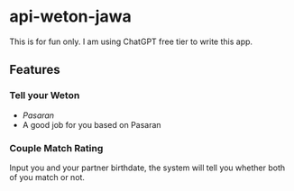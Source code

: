 # api-weton-jawa

This is for fun only. I am using ChatGPT free tier to write this app.

## Features
### Tell your Weton
- <i>Pasaran</i>
- A good job for you based on Pasaran

### Couple Match Rating
Input you and your partner birthdate, the system will tell you whether both of you match or not.
